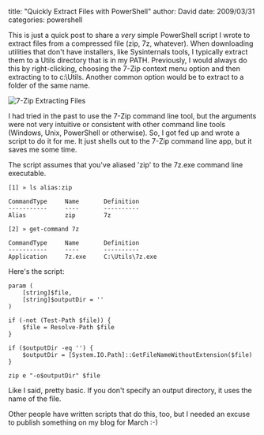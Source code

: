 
title: "Quickly Extract Files with PowerShell"
author: David
date: 2009/03/31
categories: powershell

This is just a quick post to share a *very* simple PowerShell script I wrote to extract files from a compressed file (zip, 7z, whatever). When downloading utilities that don't have installers, like Sysinternals tools, I typically extract them to a Utils directory that is in my PATH. Previously, I would always do this by right-clicking, choosing the 7-Zip context menu option and then extracting to to c:\Utils. Another common option would be to extract to a folder of the same name. 

![7-Zip Extracting Files](http://www.mohundro.com/blog/content/binary/WindowsLiveWriter/QuicklyExtractFileswithPowerShell_13450/image_2.png)

I had tried in the past to use the 7-Zip command line tool, but the arguments were not very intuitive or consistent with other command line tools (Windows, Unix, PowerShell or otherwise). So, I got fed up and wrote a script to do it for me. It just shells out to the 7-Zip command line app, but it saves me some time. 

The script assumes that you've aliased 'zip' to the 7z.exe command line executable.

    [1] » ls alias:zip

    CommandType     Name       Definition
    -----------     ----       ----------
    Alias           zip        7z

    [2] » get-command 7z

    CommandType     Name       Definition
    -----------     ----       ----------
    Application     7z.exe     C:\Utils\7z.exe

Here's the script:

    param (
        [string]$file,
        [string]$outputDir = ''
    )

    if (-not (Test-Path $file)) {
        $file = Resolve-Path $file
    }

    if ($outputDir -eq '') {
        $outputDir = [System.IO.Path]::GetFileNameWithoutExtension($file)
    }

    zip e "-o$outputDir" $file

Like I said, pretty basic. If you don't specify an output directory, it uses the name of the file.

Other people have written scripts that do this, too, but I needed an excuse to publish something on my blog for March :-)


